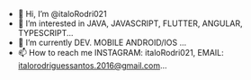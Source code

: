 - 👋 Hi, I’m @italoRodri021
- 👀 I’m interested in JAVA, JAVASCRIPT, FLUTTER, ANGULAR, TYPESCRIPT...
- 🌱 I’m currently DEV. MOBILE ANDROID/IOS ...
- 📫 How to reach me INSTAGRAM: italoRodri021, EMAIL: italorodriguessantos.2016@gmail.com...

<!---
italoRodri021/italoRodri021 is a ✨ special ✨ repository because its `README.md` (this file) appears on your GitHub profile.
You can click the Preview link to take a look at your changes.
--->
